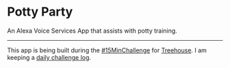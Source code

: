 # Potty Party
An Alexa Voice Services App that assists with potty training.

---

This app is being built during the [#15MinChallenge](https://twitter.com/search?f=tweets&vertical=default&q=%40treehouse%20%2315MinChallenge&src=typd) for [Treehouse](https://teamtreehouse.com).  I am keeping a [daily challenge log](challenge_log.md).
